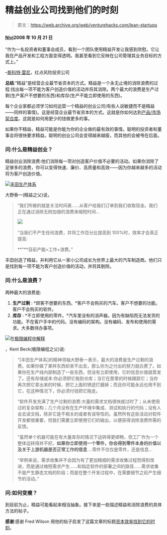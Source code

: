 # 精益创业公司找到他们的时刻

> 原文：<https://web.archive.org/web/venturehacks.com/lean-startups>

#### [Nivi](/web/20221006042241/https://venturehacks.com/about)2008 年 10 月 21 日

“作为一名投资者和董事会成员，看到一个团队使用精益开发让我感到欣慰。它让我在产品开发和工程方面变得透明。我甚至看到它反映在公司管理其业务目标的方式上。”

–[斯科特·雷尼](https://web.archive.org/web/20221006042241/http://www.redpoint.com/team/scott-raney/)，红点风险投资公司

**总结**:“精益”是经营企业最节省资本的方式。精益是一个永无止境的消除浪费的过程:找出每一项不能为客户创造价值的活动并将其消除。两个最大的浪费是生产过剩(生产客户不想要的东西)和库存(生产不能立即使用的东西)。

每个企业家都必须学习如何运营一个精益的创业公司(有些人说敏捷而不是精益——同样的事情)。这是经营企业最节省资本的方式。这就是你如何达到[产品/市场契合度](/web/20221006042241/https://venturehacks.com/articles/plans-ndas-traction#traction)。这就是如何用更少的钱做更多的事。

如果你不精益，精益可能是你能为你的企业做的最有效的事情。聪明的投资者和董事会将很快要求精益。聪明的创业公司会变得越来越瘦，而其他的会被甩在后面。

### 问:什么是精益创业？

精益创业消除浪费:他们消除每一项对创造客户价值不必要的活动。如果你消除了足够多的浪费，你可以变得快速、廉价、高质量和高效——因为你越来越多的活动将为客户创造价值。

[![](img/f12298273123b0799d7d81e2804880b9.png)](https://web.archive.org/web/20221006042241/http://www.amazon.com/gp/redirect.html?ie=UTF8&location=http%3A%2F%2Fwww.amazon.com%2FToyota-Production-System-Beyond-Large-Scale%2Fdp%2F0915299143%3Fie%3DUTF8%26s%3Dbooks%26qid%3D1224043585%26sr%3D8-1&tag=httpventureco-20&linkCode=ur2&camp=1789&creative=9325)[丰田生产体系](https://web.archive.org/web/20221006042241/http://www.amazon.com/gp/redirect.html?ie=UTF8&location=http%3A%2F%2Fwww.amazon.com%2FToyota-Production-System-Beyond-Large-Scale%2Fdp%2F0915299143%3Fie%3DUTF8%26s%3Dbooks%26qid%3D1224043585%26sr%3D8-1&tag=httpventureco-20&linkCode=ur2&camp=1789&creative=9325) ![](img/b8726fbb478f392e4ed1b52c53d75048.png)

大野泰一(精益之父)说，

> “我们所做的就是关注时间表……从客户给我们订单到我们收取现金。我们正在通过消除无附加值的浪费来缩短时间…
> 
> ![](img/83b70737b725d4e963fc6928a720f08a.png)
> 
> “当我们不产生任何浪费，并将工作百分比提高到 100%时，效率才会真正提高:
> 
> **“**目前产能=工作+浪费。”

丰田创造了精益，并利用它从一家小公司成长为世界上最大的汽车制造商。他们只是找到每一项不能为客户创造价值的活动，并将其剔除。

### 问:什么是浪费？

两种最大的浪费是:

1.  **生产过剩** : *顾客不想要的东西。*客户不会购买的汽车。客户不想要的功能。客户不会购买的软件。
2.  **库存** : *不立即使用的零件。*汽车里没有的消声器。因为有缺陷而无法发货的功能。不在客户手中的代码。没有编码的架构。没有编码、发布和使用的需求。大多数待办事项。

[![](img/a5f9ba4a5c00c7c108c499eb9eabfea0.png)](https://web.archive.org/web/20221006042241/http://www.amazon.com/gp/product/0321278658?ie=UTF8&tag=httpventureco-20&linkCode=as2&camp=1789&creative=390957&creativeASIN=0321278658)在[极限编程中解释](https://web.archive.org/web/20221006042241/http://www.amazon.com/gp/product/0321278658?ie=UTF8&tag=httpventureco-20&linkCode=as2&camp=1789&creative=390957&creativeASIN=0321278658) ![](img/75bc22c0a0e586eba36e7405485d8050.png)

，Kent Beck(极限编程之父)说:

> “[丰田生产体系]的精神领袖大野泰一表示，最大的浪费是生产过剩的浪费。如果你做了某样东西却卖不出去，那么你为之付出的努力就白费了。如果你在生产线内部制造了一些东西，但没有立即使用，它的信息价值就蒸发了。还有存储成本:你必须把它拖到仓库；当它在那里的时候跟踪它；当你再次把它拿出来的时候，把它上面的锈迹打磨掉；而且你可能永远也用不到它，在这种情况下，你必须付钱把它拖走。
> 
> “软件开发充满了生产过剩的浪费:大量的需求文档很快就过时了；从未使用过的复杂架构；几个月没有在生产环境中集成、测试和执行的代码；没有人会去读文档，除非它是不相关的或者有误导性的。虽然所有这些活动对软件开发都很重要，但我们需要立即使用它们的输出，以便获得消除浪费所需的反馈。
> 
> “虽然单个机器可能在有大量库存的情况下运转得更顺畅，但工厂作为一个整体运转得并不好。**如果你立即使用一个零件，你会得到零件本身的价值以及关于上游机器是否正常工作的信息** …零件不仅仅是零件，还是信息…
> 
> “举例来说，需求收集并不会因为有了更加精细的需求收集过程而得到改进，而是通过缩短需求产生……和指定软件的部署之间的路径……需求收集不是产生静态文档的阶段；而是在整个开发过程中，在需要细节之前产生细节的活动。”

### 问:如何变瘦？

到目前为止，精益可能看起来相当抽象。接下来是一些描述精益和消除浪费的具体方法的帖子。

**感谢**:感谢 Fred Wilson 用他的帖子启发了这篇文章的标题[资本效率找到它的时刻](https://web.archive.org/web/20221006042241/http://www.avc.com/a_vc/2008/10/capital-efficie.html)。